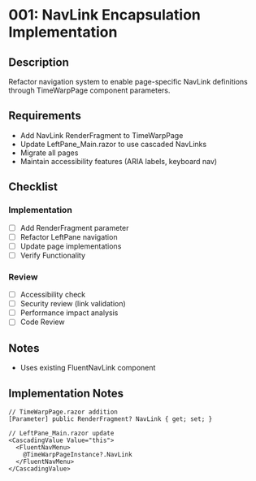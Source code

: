 # 001: NavLink Encapsulation Implementation

## Description
Refactor navigation system to enable page-specific NavLink definitions through TimeWarpPage component parameters.

## Requirements
- Add NavLink RenderFragment to TimeWarpPage
- Update LeftPane_Main.razor to use cascaded NavLinks
- Migrate all pages
- Maintain accessibility features (ARIA labels, keyboard nav)

## Checklist

### Implementation  
- [ ] Add RenderFragment parameter
- [ ] Refactor LeftPane navigation
- [ ] Update page implementations
- [ ] Verify Functionality

### Review
- [ ] Accessibility check
- [ ] Security review (link validation)
- [ ] Performance impact analysis
- [ ] Code Review

## Notes
- Uses existing FluentNavLink component

## Implementation Notes
```razor
// TimeWarpPage.razor addition
[Parameter] public RenderFragment? NavLink { get; set; }

// LeftPane_Main.razor update
<CascadingValue Value="this">
  <FluentNavMenu>
    @TimeWarpPageInstance?.NavLink
  </FluentNavMenu>
</CascadingValue>
